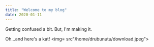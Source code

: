 ```yaml
---
title: "Welcome to my blog"
date: 2020-01-11
---
```


Getting confused a bit. But, I'm making it.

Oh...and here's a kat!
  <img= src"/home/drubunutu/download.jpeg">
